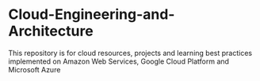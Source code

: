 # Cloud-Engineering-and-Architecture
This repository is for cloud resources, projects and learning best practices implemented on Amazon Web Services, Google Cloud Platform and Microsoft Azure
